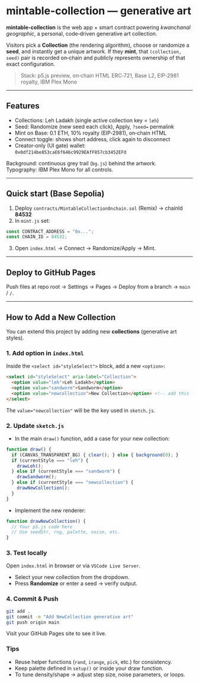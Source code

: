# mintable-collection — generative art

**mintable-collection** is the web app + smart contract powering *kwanchanal geographic*, a personal, code‑driven generative art collection.

Visitors pick a **Collection** (the rendering algorithm), choose or randomize a **seed**, and instantly get a unique artwork. If they **mint**, that `(collection, seed)` pair is recorded on‑chain and publicly represents ownership of that exact configuration.

> Stack: p5.js preview, on‑chain HTML ERC‑721, Base L2, EIP‑2981 royalty, IBM Plex Mono

---

## Features
- Collections: Leh Ladakh (single active collection key = `leh`)
- Seed: Randomize (new seed each click), Apply, `?seed=` permalink
- Mint on Base: 0.1 ETH, 10% royalty (EIP‑2981), on‑chain HTML
- Connect toggle: shows short address, click again to disconnect
- Creator‑only (UI gate) wallet: `0x0df214be853caE6f646c9929EAfF857cb3452EFd`

Background: continuous grey trail (`bg.js`) behind the artwork.  
Typography: IBM Plex Mono for all controls.

---

## Quick start (Base Sepolia)
1) Deploy `contracts/MintableCollectionOnchain.sol` (Remix) → chainId **84532**  
2) In `mint.js` set:
```js
const CONTRACT_ADDRESS = "0x...";
const CHAIN_ID = 84532;
```
3) Open `index.html` → Connect → Randomize/Apply → Mint.

---

## Deploy to GitHub Pages
Push files at repo root → Settings → Pages → Deploy from a branch → `main` / `/`.

---

## How to Add a New Collection

You can extend this project by adding new **collections** (generative art styles).

### 1. Add option in `index.html`
Inside the `<select id="styleSelect">` block, add a new `<option>`:

```html
<select id="styleSelect" aria-label="Collection">
  <option value="leh">Leh Ladakh</option>
  <option value="sandworm">Sandworm</option>
  <option value="newcollection">New Collection</option> <!-- add this -->
</select>
```

The `value="newcollection"` will be the key used in `sketch.js`.

### 2. Update `sketch.js`
- In the main `draw()` function, add a case for your new collection:

```js
function draw() {
  if (CANVAS_TRANSPARENT_BG) { clear(); } else { background(0); }
  if (currentStyle === "leh") {
    drawLeh();
  } else if (currentStyle === "sandworm") {
    drawSandworm();
  } else if (currentStyle === "newcollection") {
    drawNewCollection();
  }
}
```

- Implement the new renderer:

```js
function drawNewCollection() {
  // Your p5.js code here
  // Use seedStr, rng, palette, noise, etc.
}
```

### 3. Test locally
Open `index.html` in browser or via `VSCode Live Server`.

- Select your new collection from the dropdown.
- Press **Randomize** or enter a seed → verify output.

### 4. Commit & Push
```bash
git add .
git commit -m "Add NewCollection generative art"
git push origin main
```

Visit your GitHub Pages site to see it live.

### Tips
- Reuse helper functions (`rand`, `irange`, `pick`, etc.) for consistency.
- Keep palette defined in `setup()` or inside your draw function.
- To tune density/shape → adjust step size, noise parameters, or loops.
